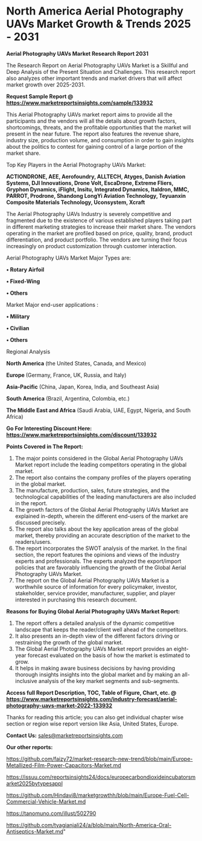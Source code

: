 # North America Aerial Photography UAVs Market Growth & Trends 2025 - 2031

<strong>Aerial Photography UAVs Market Research Report 2031</strong>

The Research Report on Aerial Photography UAVs Market is a Skillful and Deep Analysis of the Present Situation and Challenges. This research report also analyzes other important trends and market drivers that will affect market growth over 2025-2031.

<strong>Request Sample Report @ <a href=https://www.marketreportsinsights.com/sample/133932>https://www.marketreportsinsights.com/sample/133932</a></strong>

This Aerial Photography UAVs market report aims to provide all the participants and the vendors will all the details about growth factors, shortcomings, threats, and the profitable opportunities that the market will present in the near future. The report also features the revenue share, industry size, production volume, and consumption in order to gain insights about the politics to contest for gaining control of a large portion of the market share.

Top Key Players in the Aerial Photography UAVs Market:

<strong>ACTIONDRONE, AEE, Aerofoundry, ALLTECH, Atyges, Danish Aviation Systems, DJI Innovations, Drone Volt, EscaDrone, Extreme Fliers, Gryphon Dynamics, iFlight, Insitu, Integrated Dynamics, Italdron, MMC, PARROT, Prodrone, Shandong LongYi Aviation Technology, Teyuanxin Composite Materials Technology, Uconsystem, Xcraft</strong>

The Aerial Photography UAVs Industry is severely competitive and fragmented due to the existence of various established players taking part in different marketing strategies to increase their market share. The vendors operating in the market are profiled based on price, quality, brand, product differentiation, and product portfolio. The vendors are turning their focus increasingly on product customization through customer interaction.

Aerial Photography UAVs Market Major Types are:

<strong>• Rotary Airfoil

• Fixed-Wing

• Others</strong>

Market Major end-user applications :

<strong>• Military

• Civilian

• Others</strong>

Regional Analysis

</u><strong><b>North America</b></strong> (the United States, Canada, and Mexico)

<strong><b>Europe </b></strong>(Germany, France, UK, Russia, and Italy)

<strong><b>Asia-Pacific</b></strong> (China, Japan, Korea, India, and Southeast Asia)

<strong><b>South America</b></strong> (Brazil, Argentina, Colombia, etc.)

<strong><b>The Middle East and Africa</b></strong> (Saudi Arabia, UAE, Egypt, Nigeria, and South Africa)

<strong>Go For Interesting Discount Here: <a href=https://www.marketreportsinsights.com/discount/133932>https://www.marketreportsinsights.com/discount/133932</a></strong>

<strong>Points Covered in The Report:</strong>
<ol>
  <li>The major points considered in the Global Aerial Photography UAVs Market report include the leading competitors operating in the global market.</li>
  <li>The report also contains the company profiles of the players operating in the global market.</li>
  <li>The manufacture, production, sales, future strategies, and the technological capabilities of the leading manufacturers are also included in the report.</li>
  <li>The growth factors of the Global Aerial Photography UAVs Market are explained in-depth, wherein the different end-users of the market are discussed precisely.</li>
  <li>The report also talks about the key application areas of the global market, thereby providing an accurate description of the market to the readers/users.</li>
  <li>The report incorporates the SWOT analysis of the market. In the final section, the report features the opinions and views of the industry experts and professionals. The experts analyzed the export/import policies that are favorably influencing the growth of the Global Aerial Photography UAVs Market.</li>
  <li>The report on the Global Aerial Photography UAVs Market is a worthwhile source of information for every policymaker, investor, stakeholder, service provider, manufacturer, supplier, and player interested in purchasing this research document.</li>
</ol>
<strong>Reasons for Buying Global Aerial Photography UAVs Market Report:</strong>

<ol>
  <li>The report offers a detailed analysis of the dynamic competitive landscape that keeps the reader/client well ahead of the competitors.</li>
  <li>It also presents an in-depth view of the different factors driving or restraining the growth of the global market.</li>
  <li>The Global Aerial Photography UAVs Market report provides an eight-year forecast evaluated on the basis of how the market is estimated to grow.</li>
  <li>It helps in making aware business decisions by having providing thorough insights insights into the global market and by making an all-inclusive analysis of the key market segments and sub-segments.</li>
</ol>
<strong>Access full Report Description, TOC, Table of Figure, Chart, etc. @ <a href=https://www.marketreportsinsights.com/industry-forecast/aerial-photography-uavs-market-2022-133932>https://www.marketreportsinsights.com/industry-forecast/aerial-photography-uavs-market-2022-133932</a></strong>


Thanks for reading this article; you can also get individual chapter wise section or region wise report version like Asia, United States, Europe.

<strong>Contact Us:</strong>
sales@marketreportsinsights.com

<strong>Our other reports:</strong>

<a href=https://github.com/faizy72/market-research-new-trend/blob/main/Europe-Metallized-Film-Power-Capacitors-Market.md>https://github.com/faizy72/market-research-new-trend/blob/main/Europe-Metallized-Film-Power-Capacitors-Market.md</a>

<a href=https://issuu.com/reportsinsights24/docs/europecarbondioxideincubatorsmarket2025bytypesappl>https://issuu.com/reportsinsights24/docs/europecarbondioxideincubatorsmarket2025bytypesappl</a>

<a href=https://github.com/Hindavi8/marketgrowthh/blob/main/Europe-Fuel-Cell-Commercial-Vehicle-Market.md>https://github.com/Hindavi8/marketgrowthh/blob/main/Europe-Fuel-Cell-Commercial-Vehicle-Market.md</a>

<a href=https://tanomuno.com/illust/502790>https://tanomuno.com/illust/502790</a>

<a href=https://github.com/tyagianjali24/a/blob/main/North-America-Oral-Antiseptics-Market.md>https://github.com/tyagianjali24/a/blob/main/North-America-Oral-Antiseptics-Market.md</a>"
